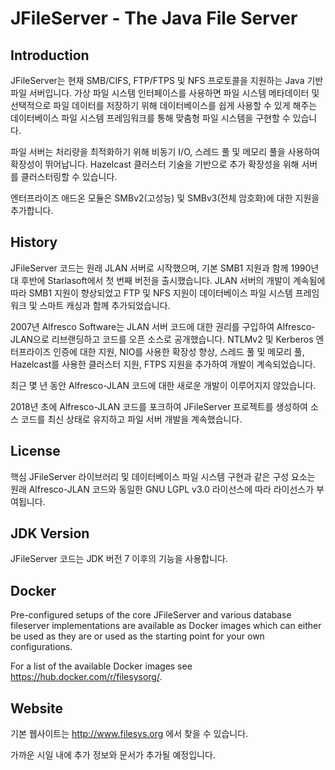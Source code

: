 JFileServer - The Java File Server
==================================

Introduction
------------
JFileServer는 현재 SMB/CIFS, FTP/FTPS 및 NFS 프로토콜을 지원하는 Java 기반 파일 서버입니다. 가상 파일 시스템 인터페이스를 사용하면 파일 시스템 메타데이터 및 선택적으로 파일 데이터를 저장하기 위해 데이터베이스를 쉽게 사용할 수 있게 해주는 데이터베이스 파일 시스템 프레임워크를 통해 맞춤형 파일 시스템을 구현할 수 있습니다.

파일 서버는 처리량을 최적화하기 위해 비동기 I/O, 스레드 풀 및 메모리 풀을 사용하여 확장성이 뛰어납니다. Hazelcast 클러스터 기술을 기반으로 추가 확장성을 위해 서버를 클러스터링할 수 있습니다.

엔터프라이즈 애드온 모듈은 SMBv2(고성능) 및 SMBv3(전체 암호화)에 대한 지원을 추가합니다.

History
-------
JFileServer 코드는 원래 JLAN 서버로 시작했으며, 기본 SMB1 지원과 함께 1990년대 후반에 Starlasoft에서 첫 번째 버전을 출시했습니다. JLAN 서버의 개발이 계속됨에 따라 SMB1 지원이 향상되었고 FTP 및 NFS 지원이 데이터베이스 파일 시스템 프레임워크 및 스마트 캐싱과 함께 추가되었습니다.

2007년 Alfresco Software는 JLAN 서버 코드에 대한 권리를 구입하여 Alfresco-JLAN으로 리브랜딩하고 코드를 오픈 소스로 공개했습니다. NTLMv2 및 Kerberos 엔터프라이즈 인증에 대한 지원, NIO를 사용한 확장성 향상, 스레드 풀 및 메모리 풀, Hazelcast를 사용한 클러스터 지원, FTPS 지원을 추가하여 개발이 계속되었습니다.

최근 몇 년 동안 Alfresco-JLAN 코드에 대한 새로운 개발이 이루어지지 않았습니다.

2018년 초에 Alfresco-JLAN 코드를 포크하여 JFileServer 프로젝트를 생성하여 소스 코드를 최신 상태로 유지하고 파일 서버 개발을 계속했습니다.

License
-------
핵심 JFileServer 라이브러리 및 데이터베이스 파일 시스템 구현과 같은 구성 요소는 원래 Alfresco-JLAN 코드와 동일한 GNU LGPL v3.0 라이선스에 따라 라이선스가 부여됩니다.

JDK Version
-----------
JFileServer 코드는 JDK 버전 7 이후의 기능을 사용합니다.

Docker
------
Pre-configured setups of the core JFileServer and various database fileserver implementations
are available as Docker images which can either be used as they are or used as the starting
point for your own configurations.

For a list of the available Docker images see <https://hub.docker.com/r/filesysorg/>.

Website
-------
기본 웹사이트는 <http://www.filesys.org> 에서 찾을 수 있습니다.

가까운 시일 내에 추가 정보와 문서가 추가될 예정입니다.

